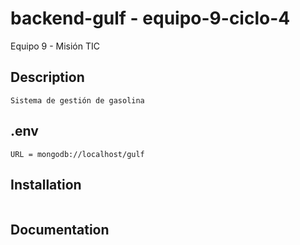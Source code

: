 # backend-gulf - equipo-9-ciclo-4
Equipo 9 - Misión TIC

## Description

```
Sistema de gestión de gasolina
```

## .env

```
URL = mongodb://localhost/gulf
```

## Installation

```

```

## Documentation

```

```
